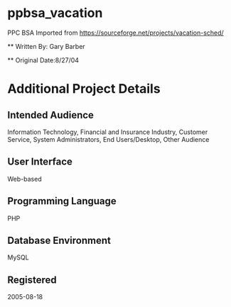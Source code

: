 # ppbsa_vacation

PPC BSA Imported from https://sourceforge.net/projects/vacation-sched/

**  Written By: Gary Barber

**  Original Date:8/27/04

# Additional Project Details
## Intended Audience
Information Technology, Financial and Insurance Industry, Customer Service, System Administrators, End Users/Desktop, Other Audience
## User Interface
Web-based
## Programming Language
PHP
## Database Environment
MySQL
## Registered
2005-08-18
